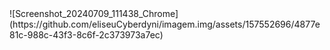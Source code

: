 
<!DOCTYPE html>
<html>
<head>
	<meta charset="utf-8">
	<meta name="viewport" content="width=device-width, initial-scale=1">
	


</head>

<body>
![Screenshot_20240709_111438_Chrome](https://github.com/eliseuCyberdyni/imagem.img/assets/157552696/4877e81c-988c-43f3-8c6f-2c373973a7ec)
<center><a img src="https://w7.pngwing.com/pngs/833/426/png-transparent-shopping-cart-icon-shopping-cart-black-design-trade.png"width="100px  height="100px"></center>
</body>


</html>
